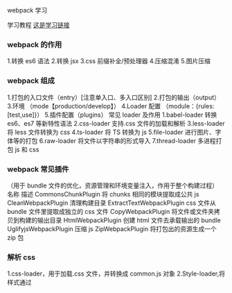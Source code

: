 webpack 学习

学习教程
[这是学习链接](https://time.geekbang.org/course/intro/190)

### webpack 的作用

1.转换 es6 语法 2.转换 jsx
3.css 前缀补全/预处理器 4.压缩混淆 5.图片压缩

### webpack 组成

1.打包的入口文件（entry）[注意单入口、多入口区别] 2.打包的输出（output） 3.环境 （mode【production/develop】）
4.Loader 配置 （module：{rules: [test,use]}） 5.插件配置（plugins）
常见 loader 及作用
1.babel-loader 转换 es6、es7 等新特性语法
2.css-loader 支持.css 文件的加载和解析
3.less-loader 将 less 文件转换为 css
4.ts-loader 将 TS 转换为 js
5.file-loader 进行图片、字体等的打包
6.raw-loader 将文件以字符串的形式导入
7.thread-loader 多进程打包 js 和 css

### webpack 常见插件

（用于 bundle 文件的优化，资源管理和环境变量注入，作用于整个构建过程）
名称 描述
CommonsChunkPlugin 将 chunks 相同的模块提取成公共 js
CleanWebpackPlugin 清理构建目录
ExtractTextWebpackPlugin css 文件从 bundle 文件里提取成独立的 css 文件
CopyWebpackPlugin 将文件或文件夹拷贝到构建的输出目录
HtmlWebpackPlugin 创建 html 文件去承载输出的 bundle
UglifyjsWebpackPlugin 压缩 js
ZipWebpackPlugin 将打包出的资源生成一个 zip 包

### 解析 css

1.css-loader，用于加载.css 文件，并转换成 common.js 对象
2.Style-loader,将样式通过<style>标签插入到 head 中
【file-loader url-loader】

### webpack 中的热更新 Webpack-dev-derver

1.wds 不刷新浏览器
2.wds 不输出文件，而是放在内存中 3.使用 HotModuleReplacementPlugin 插件
文件监听即就是在发现源码发生变化时，自动构建新的输出文件。轮询判断文件的最后编辑时间是否变化，文件发生变化时，并不会立刻告诉监听者，而是先缓存起来，等 aggretateTimeout 时重新构建

### webpack 开启监听模式：

1.启动 webpack 命令时，带上--watch 参数 2.在配置 webpack.config.js 中设置 wacth：true

### 文件指纹 【打包输出文件文件名的后缀 用于版本管理】

文件指纹策略：
1.Hash：和整个项目的构建相关，只要项目文件有修改，整个项目构建的 hash 值就会更改
2.Chunkhash：和 webpack 打包的 chunk 有关，不同的 entry 会生成不同的 chunkhash 值
3.Contenthash：根据文件内容来定义 hash，文件内容不变，则 contenthash 不变

### 文件压缩

##### css

1.使用 optimize-css-assets-webpack-plugin 2.同时使用 cssnano

##### Html

修改 html-webpack-plugin，设置压缩参数
autoprefixer 自动补齐 css3 前缀
Px2rem-loader 在移动端将 px 转换成 rem

#### tree shaking(摇树优化)

一个文件可能有多个方法，只要其中某个方法使用用到，整个文件都会打包到 bundle 里面去，tree shaking 就只把用到的方法进行打包，没用到的方法会在 uglify 阶段被擦除掉
使用：webpack 默认支持，在.babelrc 里设置 modules: false
.production mode 的情况下默认开启
要求：必须是 es6 的语法
利用 ES6 模块的特点：

- 只能作为模块顶层的语句出现
- import 的模块名只能是字符串串常量
- import binding 是 immutable 的
  袋码擦除：uglify 阶段删除无用代码

#### Scope Hoisting

未开启 Scope Hoisting 打包大量函数闭包包裹代码，导致体积增大（模块越多越明显）
运行代码时创建的函数作用域变多，内存开销变大
原理：将所有模块的代码按照引用顺序放在一个函数作用域里，然后适当的重命名一些变量以防止变量名冲突
对比：通过 Scope Hoisting 可以减少函数声明代码和内存开销
.production mode 的情况下默认开启
要求：必须是 es6 的语法 cjs 不支持

#### SplitCunksPlugin 公共脚本分离

chunks 参数说明

- async 异步引入的库进行分离（默认）
- initial 同步引入的库进行分离
- all 所有引入的库进行分离（推荐）

1. test 匹配出需要分离的包
2. minChunks 设置最小引用次数
3. minuSize 分离包体积的大小

#### 动态 import

适用场景：

- 抽离相同代码到一个共享块
- 脚本懒加载，使初始下载的代码更小
